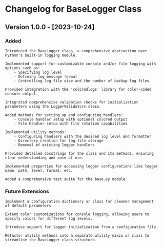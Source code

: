 # Changelog for BaseLogger Class

## Version 1.0.0 - [2023-10-24]

### Added

    Introduced the BaseLogger class, a comprehensive abstraction over Python's built-in logging module.

    Implemented support for customizable console and/or file logging with options such as:
        - Specifying log level
        - Defining log message format
        - Controlling log file size and the number of backup log files

    Provided integration with the 'coloredlogs' library for color-coded console output.

    Integrated comprehensive validation checks for initialization parameters using the LoggerValidators class.

    Added methods for setting up and configuring handlers:
        - Console handler setup with optional colored output
        - File handler setup with file rotation capabilities

    Implemented utility methods:
        - Configuring handlers with the desired log level and formatter
        - Directory creation for log file storage
        - Removal of existing logger handlers

    Provided detailed docstrings for the class and its methods, ensuring clear understanding and ease of use.

    Implemented properties for accessing logger configurations like logger name, path, level, format, etc.
    
    Added a comprehensive test suite for the base.py module.

### Future Extensions

    Implement a configuration dictionary or class for cleaner management of default parameters.

    Extend color customizations for console logging, allowing users to specify colors for different log levels.

    Introduce support for logger initialization from a configuration file.

    Refactor utility methods into a separate utility mixin or class to streamline the BaseLogger class structure.
